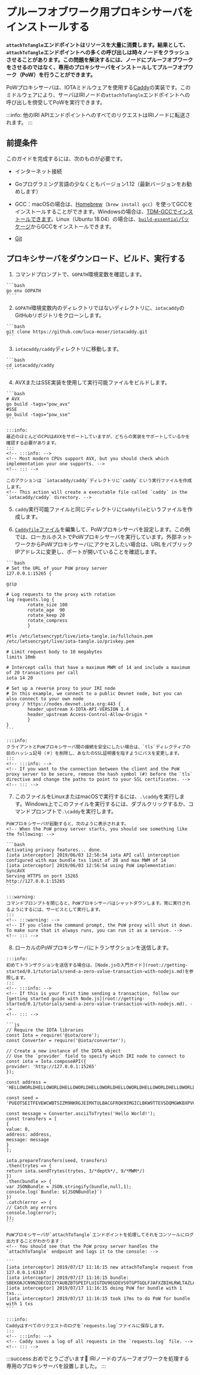 # プルーフオブワーク用プロキシサーバをインストールする
<!-- # Install a proof-of-work proxy server -->

**`attachToTangle`エンドポイントはリソースを大量に消費します。結果として、`attachToTangle`エンドポイントへの多くの呼び出しは時々ノードをクラッシュさせることがあります。この問題を解決するには、ノードにプルーフオブワークをさせるのではなく、専用のプロキシサーバをインストールしてプルーフオブワーク（PoW）を行うことができます。**
<!-- **The `attachToTangle` endpoint is resource intensive. As a result, many calls to this endpoint can sometimes cause a node to crash. To resolve this problem, you can install a dedicated proxy server to do proof of work (PoW) instead of making the node do it.** -->

PoWプロキシサーバは、IOTAミドルウェアを使用する[Caddy](https://caddyserver.com/)の実装です。このミドルウェアにより、サーバはIRIノードの`attachToTangle`エンドポイントへの呼び出しを傍受してPoWを実行できます。
<!-- The PoW proxy server is an implementation of [Caddy](https://caddyserver.com/) that uses IOTA middleware. This middleware allows the server to intercept calls to an IRI node's `attachToTangle` endpoint and do the PoW. -->

:::info:
他のIRI APIエンドポイントへのすべてのリクエストはIRIノードに転送されます。
:::
<!-- :::info: -->
<!-- All requests to the other IRI API endpoints are forwarded to the IRI node. -->
<!-- ::: -->

## 前提条件
<!-- ## Prerequisites -->

このガイドを完成するには、次のものが必要です。
<!-- To complete this guide, you need the following: -->

* インターネット接続
<!-- * An Internet connection -->
* Goプログラミング言語の少なくともバージョン1.12（最新バージョンをお勧めします）
<!-- * At least version 1.12 of the Go programming language (we recommend the latest version) -->
* GCC：macOSの場合は、[Homebrew](https://brew.sh/)（`brew install gcc`）を使ってGCCをインストールすることができます。Windowsの場合は、[TDM-GCCでインストールできます](http://tdm-gcc.tdragon.net/download)。Linux（Ubuntu 18.04）の場合は、[`build-essential`パッケージ](https://linuxize.com/post/how-to-install-gcc-compiler-on-ubuntu-18-04/)からGCCをインストールできます。
<!-- * GCC: For macOS, you can install GCC using [Homebrew](https://brew.sh/) (`brew install gcc`). For Windows, you can [install TDM-GCC](http://tdm-gcc.tdragon.net/download). For Linux (Ubuntu 18.04), you can [install GCC from the `build-essential` package](https://linuxize.com/post/how-to-install-gcc-compiler-on-ubuntu-18-04/). -->
* [Git](https://git-scm.com/downloads)

## プロキシサーバをダウンロード、ビルド、実行する
<!-- ## Download, build, and run the proxy server -->

1. コマンドプロンプトで、`GOPATH`環境変数を確認します。
  <!-- 1. In the command prompt, check your `GOPATH` environment variable -->

    ```bash
    go env GOPATH
    ````

2. `GOPATH`環境変数内のディレクトリではないディレクトリに、`iotacaddy`のGitHubリポジトリをクローンします。
  <!-- 2. In any directory outside of the one in your `GOPATH` environment variable, clone the `iotacaddy` GitHub repository -->

    ```bash
    git clone https://github.com/luca-moser/iotacaddy.git
    ```

3. `iotacaddy/caddy`ディレクトリに移動します。
  <!-- 3. Change into the `iotacaddy/caddy` directory -->

    ```bash
    cd iotacaddy/caddy
    ```

4. AVXまたはSSE実装を使用して実行可能ファイルをビルドします。
  <!-- 4. Build the executable file with either the AVX or SSE implementation -->

    ```bash
    # AVX
    go build -tags="pow_avx"
    #SSE
    go build -tags="pow_sse"
    ```

    :::info:
    最近のほとんどのCPUはAVXをサポートしていますが、どちらの実装をサポートしているかを確認する必要があります。
    :::
    <!-- :::info: -->
    <!-- Most modern CPUs support AVX, but you should check which implementation your one supports. -->
    <!-- ::: -->

    このアクションは `iotacaddy/caddy`ディレクトリに`caddy`という実行ファイルを作成します。
    <!-- This action will create a executable file called `caddy` in the `iotacaddy/caddy` directory. -->

5. `caddy`実行可能ファイルと同じディレクトリに`Caddyfile`というファイルを作成します。
  <!-- 5. Create a file called `Caddyfile` in the same directory as your `caddy` executable file -->

6. [`Caddyfile`ファイル](https://caddyserver.com/tutorial/caddyfile)を編集して、PoWプロキシサーバを設定します。この例では、ローカルホストでPoWプロキシサーバを実行しています。外部ネットワークからPoWプロキシサーバにアクセスしたい場合は、URLをパブリックIPアドレスに変更し、ポートが開いていることを確認します。
  <!-- 6. Configure your PoW proxy server by [editing the `Caddyfile` file](https://caddyserver.com/tutorial/caddyfile). In this example, we run the PoW proxy server on localhost. If you want to access your PoW proxy server from an external network, change the URL to your public IP address and make sure that the port is open. -->

    ```bash
    # Set the URL of your PoW proxy server
    127.0.0.1:15265 {

    gzip

    # Log requests to the proxy with rotation
    log requests.log {
            rotate_size 100
            rotate_age  90
            rotate_keep 20
            rotate_compress
            }

    #tls /etc/letsencrypt/live/iota-tangle.io/fullchain.pem /etc/letsencrypt/live/iota-tangle.io/privkey.pem

    # Limit request body to 10 megabytes
    limits 10mb

    # Intercept calls that have a maximum MWM of 14 and include a maximum of 20 transactions per call
    iota 14 20

    # Set up a reverse proxy to your IRI node
    # In this example, we connect to a public Devnet node, but you can also connect to your own node
    proxy / https://nodes.devnet.iota.org:443 {
            header_upstream X-IOTA-API-VERSION 1.4
            header_upstream Access-Control-Allow-Origin *
            }
    }
    ```

    :::info:
    クライアントとPoWプロキシサーバ間の接続を安全にしたい場合は、`tls`ディレクティブの前のハッシュ記号（＃）を削除し、あなたのSSL証明書を指すようにパスを変更します。
    :::
    <!-- :::info: -->
    <!-- If you want to the connection between the client and the PoW proxy server to be secure, remove the hash symbol (#) before the `tls` directive and change the paths to point to your SSL certificates. -->
    <!-- ::: -->

7. このファイルをLinuxまたはmacOSで実行するには、`.\caddy`を実行します。Windows上でこのファイルを実行するには、ダブルクリックするか、コマンドプロンプトで`.\caddy`を実行します。
  <!-- 7. To execute this file on Linux or macOS, do `./caddy`. To execute this file on Windows, double click it, or do `.\caddy` in the command prompt. -->

    PoWプロキシサーバが起動すると、次のように表示されます。
    <!-- When the PoW proxy server starts, you should see something like the following: -->

    ```bash
    Activating privacy features... done.
    [iota interceptor] 2019/06/03 12:56:54 iota API call interception configured with max bundle txs limit of 20 and max MWM of 14
    [iota interceptor] 2019/06/03 12:56:54 using PoW implementation: SyncAVX
    Serving HTTPS on port 15265
    http://127.0.0.1:15265
    ```

    :::warning:
    コマンドプロンプトを閉じると、PoWプロキシサーバはシャットダウンします。常に実行されるようにするには、サービスとして実行します。
    :::
    <!-- :::warning: -->
    <!-- If you close the command prompt, the PoW proxy will shut it down. To make sure that it always runs, you can run it as a service. -->
    <!-- ::: -->

8. ローカルのPoWプロキシサーバにトランザクションを送信します。
  <!-- 8. Send a transaction to your local PoW proxy server -->

    :::info:
    初めてトランザクションを送信する場合は、[Node.jsの入門ガイド](root://getting-started/0.1/tutorials/send-a-zero-value-transaction-with-nodejs.md)を参照します。
    :::
    <!-- :::info: -->
    <!-- If this is your first time sending a transaction, follow our [getting started guide with Node.js](root://getting-started/0.1/tutorials/send-a-zero-value-transaction-with-nodejs.md). -->
    <!-- ::: -->

    ```js
    // Require the IOTA libraries
    const Iota = require('@iota/core');
    const Converter = require('@iota/converter');

    // Create a new instance of the IOTA object
    // Use the `provider` field to specify which IRI node to connect to
    const iota = Iota.composeAPI({
    provider: 'http://127.0.0.1:15265'
    });

    const address = 'HELLOWORLDHELLOWORLDHELLOWORLDHELLOWORLDHELLOWORLDHELLOWORLDHELLOWORLDHELLOWORLDD';

    const seed = 'PUEOTSEITFEVEWCWBTSIZM9NKRGJEIMXTULBACGFRQK9IMGICLBKW9TTEVSDQMGWKBXPVCBMMCXWMNPDX';

    const message = Converter.asciiToTrytes('Hello World!');
    const transfers = [
    {
    value: 0,
    address: address,
    message: message
    }
    ];

    iota.prepareTransfers(seed, transfers)
    .then(trytes => {
    return iota.sendTrytes(trytes, 3/*depth*/, 9/*MWM*/)
    })
    .then(bundle => {
    var JSONBundle = JSON.stringify(bundle,null,1);
    console.log(`Bundle: ${JSONBundle}`)
    })
    .catch(error => {
    // Catch any errors
    console.log(error);
    });
    ```

    PoWプロキシサーバが`attachToTangle`エンドポイントを処理してそれをコンソールにログ出力することがわかります：
    <!-- You should see that the PoW proxy server handles the `attachToTangle` endpoint and logs it to the console: -->

    ```
    [iota interceptor] 2019/07/17 11:16:15 new attachToTangle request from 127.0.0.1:63167
    [iota interceptor] 2019/07/17 11:16:15 bundle: SBEKOAJCN9NZOECDIIYYAUBZBTGPEIFLUIGTDU9EGDEVS9TGPTGQLFJAFXZBIHLRWLTAZLALRXOFOPTXB
    [iota interceptor] 2019/07/17 11:16:15 doing PoW for bundle with 1 txs...
    [iota interceptor] 2019/07/17 11:16:15 took 17ms to do PoW for bundle with 1 txs
    ```

    :::info:
    Caddyはすべてのリクエストのログを`requests.log`ファイルに保存します。
    :::
    <!-- :::info: -->
    <!-- Caddy saves a log of all requests in the `requests.log` file. -->
    <!-- ::: -->

:::success:おめでとうございます:tada:
IRIノードのプルーフオブワークを処理する専用のプロキシサーバを設置しました。
:::
<!-- :::success:Congratulations :tada: -->
<!-- You have a dedicated proxy server that handles proof of work for your IRI node. -->
<!-- ::: -->
